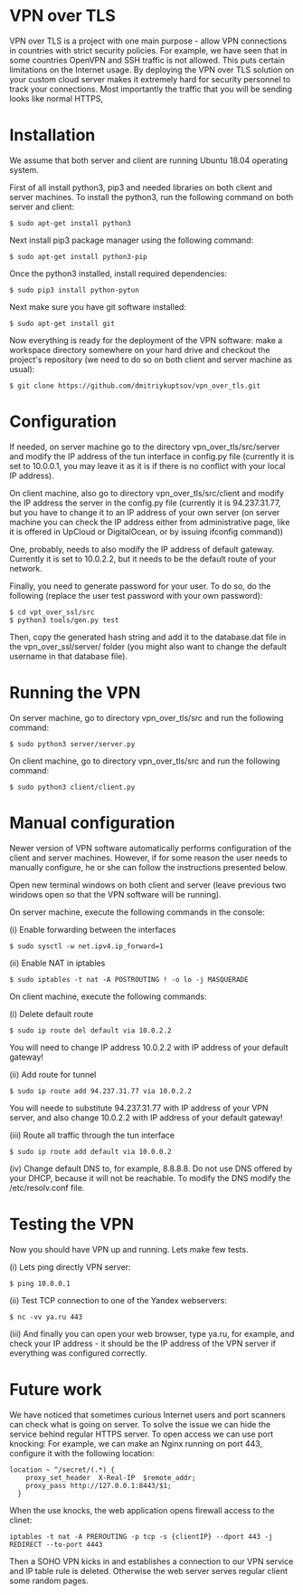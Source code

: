 # VPN over TLS 

VPN over TLS is a project with one main purpose - allow VPN connections in countries with strict 
security policies. For example, we have seen that in some countries OpenVPN and SSH traffic is not
allowed. This puts certain limitations on the Internet usage. By deploying the VPN over TLS solution
on your custom cloud server makes it extremely hard for security personnel to track your connections.
Most importantly the traffic that you will be sending looks like normal HTTPS,

# Installation

We assume that both server and client are running Ubuntu 18.04 operating system.

First of all install python3, pip3 and needed libraries on both client and server machines.
To install the python3, run the following command on both server and client:

```
$ sudo apt-get install python3
```

Next install pip3 package manager using the following command:

```
$ sudo apt-get install python3-pip
```

Once the python3 installed, install required dependencies:

```
$ sudo pip3 install python-pytun
```

Next make sure you have git software installed:

```
$ sudo apt-get install git
```

Now everything is ready for the deployment of the VPN software: make a workspace directory somewhere on
your hard drive and checkout the project's repository (we need to do so on both client and server machine as 
usual):

```
$ git clone https://github.com/dmitriykuptsov/vpn_over_tls.git
```
# Configuration

If needed, on server machine go to the directory vpn_over_tls/src/server and modify the 
IP address of the tun interface in config.py file (currently it is set to 10.0.0.1, you may leave it as it is
if there is no conflict with your local IP address).

On client machine, also go to directory vpn_over_tls/src/client and modify the IP address the server in the config.py
file (currently it is 94.237.31.77, but you have to change it to an IP address of your own server (on server machine you 
can check the IP address either from administrative page, like it is offered in UpCloud or DigitalOcean, or by issuing ifconfig command))

One, probably, needs to also modify the IP address of default gateway. Currently it is set to 10.0.2.2, but it needs to be 
the default route of your network.

Finally, you need to generate password for your user. To do so, do the following (replace the user test password with your own password):
```
$ cd vpt_over_ssl/src
$ python3 tools/gen.py test
```

Then, copy the generated hash string and add it to the database.dat file in the vpn_over_ssl/server/ folder (you might also want to change the default username in that database file).

# Running the VPN

On server machine, go to directory vpn_over_tls/src and run the following command:

```
$ sudo python3 server/server.py
```

On client machine, go to directory vpn_over_tls/src and run the following command:

```
$ sudo python3 client/client.py
```

# Manual configuration

Newer version of VPN software automatically performs configuration of the client and server machines. However,
if for some reason the user needs to manually configure, he or she can follow the instructions presented below.

Open new terminal windows on both client and server (leave previous two windows open so that the VPN software will be running).

On server machine, execute the following commands in the console:

(i) Enable forwarding between the interfaces

```
$ sudo sysctl -w net.ipv4.ip_forward=1
```

(ii) Enable NAT in iptables

```
$ sudo iptables -t nat -A POSTROUTING ! -o lo -j MASQUERADE
```

On client machine, execute the following commands:

(i) Delete default route 

```
$ sudo ip route del default via 10.0.2.2
```

You will need to change IP address 10.0.2.2 with IP address of your default gateway!

(ii) Add route for tunnel 

```
$ sudo ip route add 94.237.31.77 via 10.0.2.2
```

You will neede to substitute 94.237.31.77 with IP address of your VPN server, and also change 10.0.2.2
with IP address of your default gateway!

(iii) Route all traffic through the tun interface

```
$ sudo ip route add default via 10.0.0.2
```

(iv) Change default DNS to, for example, 8.8.8.8. Do not use DNS offered by your DHCP, because it will not be reachable.
To modify the DNS modify the /etc/resolv.conf file.

# Testing the VPN

Now you should have VPN up and running. Lets make few tests.

(i) Lets ping directly VPN server:

```
$ ping 10.0.0.1
```

(ii) Test TCP connection to one of the Yandex webservers:
```
$ nc -vv ya.ru 443
```

(iii) And finally you can open your web browser, type ya.ru, for example, and 
check your IP address - it should be the IP address of the VPN server if 
everything was configured correctly.


# Future work

We have noticed that sometimes curious Internet users and port scanners
can check what is going on server. To solve the issue we can hide the 
service behind regular HTTPS server. To open access we can use port knocking:
For example, we can make an Nginx running on port 443, configure it 
with the following location:

```
location ~ ^/secret/(.*) {
    proxy_set_header  X-Real-IP  $remote_addr;
    proxy_pass http://127.0.0.1:8443/$1;
  }
```

When the use knocks, the web application opens firewall access to the clinet:

```
iptables -t nat -A PREROUTING -p tcp -s {clientIP} --dport 443 -j REDIRECT --to-port 4443
```

Then a SOHO VPN kicks in and establishes a connection to our VPN service and IP table rule 
is deleted. Otherwise the web server serves regular client some random pages.